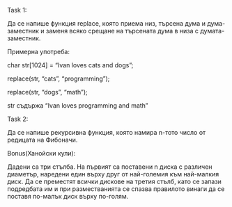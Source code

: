 Task 1: 

Да се напише функция replace, която приема низ, търсена дума и дума-заместник и заменя всяко срещане на търсената дума в низа с думата-заместник.

Примерна употреба:

char str[1024] = “Ivan loves cats and dogs”;

replace(str, “cats”, “programming”);

replace(str, “dogs”, “math”);

str съдържа “Ivan loves programming and math”

Task 2:

Да се напише рекурсивна функция, която намира n-тото число от редицата на Фибоначи.

Bonus(Ханойски кули):

Дадени са три стълба. На първият са поставени n диска с различен диаметър, наредени един върху друг от най-големия към най-малкия диск. Да се преместят всички дискове на третия стълб, като се запази подредбата им и при разместванията се спазва правилото винаги да се поставя по-малък диск върху по-голям.

